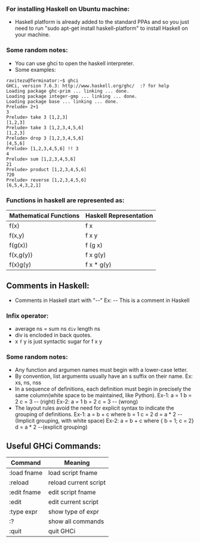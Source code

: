 ### For installing Haskell on Ubuntu machine: 
- Haskell platform is already added to the standard PPAs and so you just need to run "sudo apt-get install haskell-platform" to install Haskell on your machine. 

### Some random notes: 
- You can use ghci to open the haskell interpreter.
- Some examples:  
```
ravitezu@Terminator:~$ ghci
GHCi, version 7.6.3: http://www.haskell.org/ghc/  :? for help
Loading package ghc-prim ... linking ... done.
Loading package integer-gmp ... linking ... done.
Loading package base ... linking ... done.
Prelude> 2+1
3
Prelude> take 3 [1,2,3]
[1,2,3]
Prelude> take 3 [1,2,3,4,5,6]
[1,2,3]
Prelude> drop 3 [1,2,3,4,5,6]
[4,5,6]
Prelude> [1,2,3,4,5,6] !! 3
4
Prelude> sum [1,2,3,4,5,6] 
21
Prelude> product [1,2,3,4,5,6] 
720
Prelude> reverse [1,2,3,4,5,6] 
[6,5,4,3,2,1]
```

### Functions in haskell are represented as: 
| Mathematical Functions | Haskell Representation |
|------------------------|------------------------|
| f(x)                   | f x                    |
| f(x,y)                 | f x y                  |
| f(g(x))                | f (g x)                |
| f(x,g(y))              | f x g(y)               |
| f(x)g(y)               | f x * g(y)             |

## Comments in Haskell:
- Comments in Haskell start with "--"
  Ex: -- This is a comment in Haskell

### Infix operator:
- average ns = sum ns `div` length ns
- div is encloded in back quotes.
- x `f` y is just syntactic sugar for f x y

### Some random notes:
- Any function and argumen names must begin with a lower-case letter. 
- By convention, list arguments usually have an s suffix on their name.
  Ex: xs, ns, nss
- In a sequence of definitions, each definition must begin in precisely the same column(white space to be maintained, like Python).
  Ex-1: a = 1
        b = 2 
        c = 3 -- (right)
  Ex-2: a = 1
          b = 2
        c = 3 -- (wrong)
- The layout rules avoid the need for explicit syntax to indicate the grouping of definitions.
  Ex-1: a = b + c
          where
              b = 1
              c = 2
      d = a * 2 --(Implicit grouping, with white space)
  Ex-2: a = b + c
          where
              { b = 1;
                c = 2}
      d = a * 2 --(explicit grouping)
  
## Useful GHCi Commands:
| Command                | Meaning                |
|------------------------|------------------------|
| :load fname            | load script fname      |
| :reload                | reload current script  |
| :edit fname            | edit script fname      |
| :edit                  | edit current script    |
| :type expr             | show type of expr      |
| :?                     | show all commands      |
| :quit                  | quit GHCi              |

